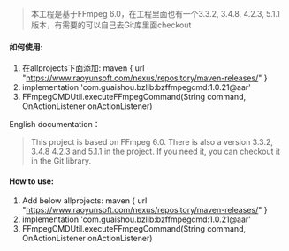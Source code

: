 > 本工程是基于FFmpeg 6.0，在工程里面也有一个3.3.2, 3.4.8, 4.2.3, 5.1.1版本，有需要的可以自己去Git库里面checkout

#### 如何使用:

1. 在allprojects下面添加:  maven { url "https://www.raoyunsoft.com/nexus/repository/maven-releases/" }
2. implementation 'com.guaishou.bzlib:bzffmpegcmd:1.0.21@aar'
3. FFmpegCMDUtil.executeFFmpegCommand(String command, OnActionListener onActionListener)



English documentation：

> This project is based on FFmpeg 6.0. There is also a version 3.3.2, 3.4.8 4.2.3 and 5.1.1 in the project. If you need it, you can checkout it in the Git library.



#### How to use:

1. Add below allprojects:  maven { url "https://www.raoyunsoft.com/nexus/repository/maven-releases/" }
2. implementation 'com.guaishou.bzlib:bzffmpegcmd:1.0.21@aar'
3. FFmpegCMDUtil.executeFFmpegCommand(String command, OnActionListener onActionListener)

